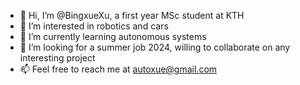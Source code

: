 - 👋 Hi, I’m @BingxueXu, a first year MSc student at KTH
- 👀 I’m interested in robotics and cars
- 🌱 I’m currently learning autonomous systems
- 💞️ I’m looking for a summer job 2024, willing to collaborate on any interesting project
- 📫 Feel free to reach me at autoxue@gmail.com

<!---
BingxueXu/BingxueXu is a ✨ special ✨ repository because its `README.md` (this file) appears on your GitHub profile.
You can click the Preview link to take a look at your changes.
--->
